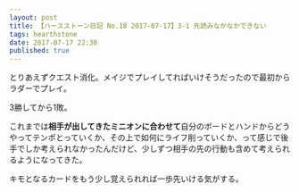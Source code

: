 ```yaml
---
layout: post
title: 【ハースストーン日記 No.18 2017-07-17】3-1 先読みなかなかできない
tags: hearthstone
date: 2017-07-17 22:30
published: true
---
```


とりあえずクエスト消化。メイジでプレイしてればいけそうだったので最初からラダーでプレイ。

3勝してから1敗。

これまでは**相手が出してきたミニオンに合わせて**自分のボードとハンドからどうやってテンポとっていくか、その上で如何にライフ削っていくか、って感じで後手でしか考えられなかったんだけど、少しずつ相手の先の行動も含めて考えられるようになってきた。

キモとなるカードをもう少し覚えられれば一歩先いける気がする。